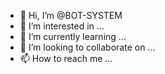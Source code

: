 - 👋 Hi, I’m @BOT-SYSTEM
- 👀 I’m interested in ...
- 🌱 I’m currently learning ...
- 💞️ I’m looking to collaborate on ...
- 📫 How to reach me ...

<!---
BOT-SYSTEM/BOT-SYSTEM is a ✨ special ✨ repository because its `README.md` (this file) appears on your GitHub profile.
You can click the Preview link to take a look at your changes.
--->
